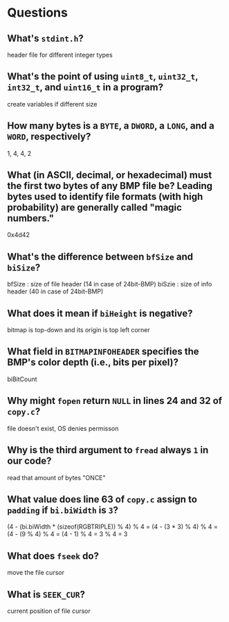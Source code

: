 # Questions

## What's `stdint.h`?

header file for different integer types

## What's the point of using `uint8_t`, `uint32_t`, `int32_t`, and `uint16_t` in a program?

create variables if different size

## How many bytes is a `BYTE`, a `DWORD`, a `LONG`, and a `WORD`, respectively?

1, 4, 4, 2

## What (in ASCII, decimal, or hexadecimal) must the first two bytes of any BMP file be? Leading bytes used to identify file formats (with high probability) are generally called "magic numbers."

0x4d42

## What's the difference between `bfSize` and `biSize`?

bfSize : size of file header (14 in case of 24bit-BMP)
biSzie : size of info header (40 in case of 24bit-BMP)

## What does it mean if `biHeight` is negative?

bitmap is top-down and its origin is top left corner

## What field in `BITMAPINFOHEADER` specifies the BMP's color depth (i.e., bits per pixel)?

biBitCount

## Why might `fopen` return `NULL` in lines 24 and 32 of `copy.c`?

file doesn't exist, OS denies permisson

## Why is the third argument to `fread` always `1` in our code?

read that amount of bytes "ONCE"

## What value does line 63 of `copy.c` assign to `padding` if `bi.biWidth` is `3`?

(4 - (bi.biWidth * (sizeof(RGBTRIPLE)) % 4) % 4 = (4 - (3 * 3) % 4) % 4 = (4 - (9 % 4) % 4 = (4 - 1) % 4 = 3 % 4 = 3

## What does `fseek` do?

move the file cursor

## What is `SEEK_CUR`?

current position of file cursor

